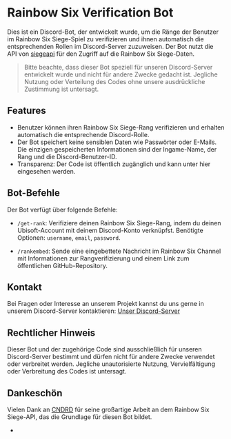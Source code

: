 # Rainbow Six Verification Bot

Dies ist ein Discord-Bot, der entwickelt wurde, um die Ränge der Benutzer im Rainbow Six Siege-Spiel zu verifizieren und ihnen automatisch die entsprechenden Rollen im Discord-Server zuzuweisen. Der Bot nutzt die API von [siegeapi](https://github.com/CNDRD/siegeapi) für den Zugriff auf die Rainbow Six Siege-Daten.

> Bitte beachte, dass dieser Bot speziell für unseren Discord-Server entwickelt wurde und nicht für andere Zwecke gedacht ist. Jegliche Nutzung oder Verteilung des Codes ohne unsere ausdrückliche Zustimmung ist untersagt.

## Features

- Benutzer können ihren Rainbow Six Siege-Rang verifizieren und erhalten automatisch die entsprechende Discord-Rolle.
- Der Bot speichert keine sensiblen Daten wie Passwörter oder E-Mails. Die einzigen gespeicherten Informationen sind der Ingame-Name, der Rang und die Discord-Benutzer-ID.
- Transparenz: Der Code ist öffentlich zugänglich und kann unter hier eingesehen werden.

## Bot-Befehle

Der Bot verfügt über folgende Befehle:

- `/get-rank`: Verifiziere deinen Rainbow Six Siege-Rang, indem du deinen Ubisoft-Account mit deinem Discord-Konto verknüpfst. Benötigte Optionen: `username`, `email`, `password`.

- `/rankembed`: Sende eine eingebettete Nachricht im Rainbow Six Channel mit Informationen zur Rangverifizierung und einem Link zum öffentlichen GitHub-Repository.


## Kontakt

Bei Fragen oder Interesse an unserem Projekt kannst du uns gerne in unserem Discord-Server kontaktieren: [Unser Discord-Server](https://discord.gg/7kqsMgNURY)

## Rechtlicher Hinweis

Dieser Bot und der zugehörige Code sind ausschließlich für unseren Discord-Server bestimmt und dürfen nicht für andere Zwecke verwendet oder verbreitet werden. Jegliche unautorisierte Nutzung, Vervielfältigung oder Verbreitung des Codes ist untersagt.

## Dankeschön

Vielen Dank an [CNDRD](https://github.com/CNDRD) für seine großartige Arbeit an dem Rainbow Six Siege-API, das die Grundlage für diesen Bot bildet.

-

